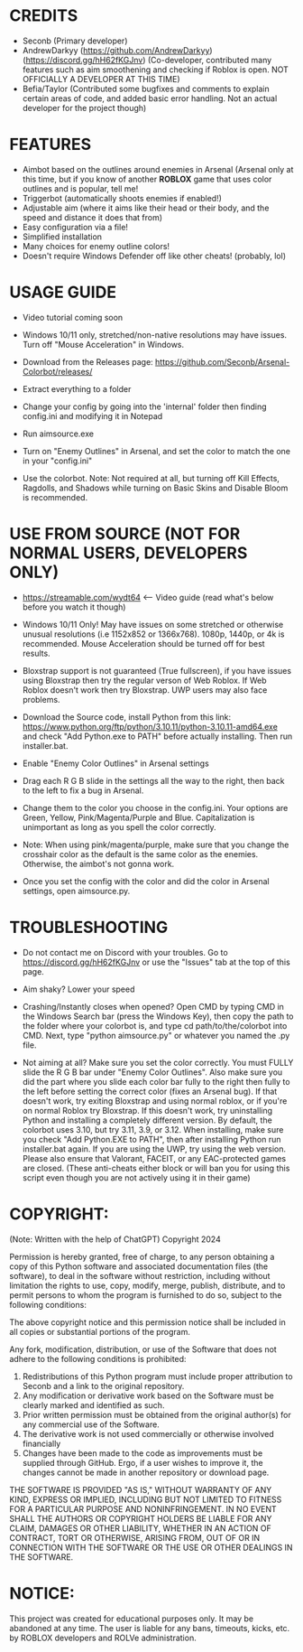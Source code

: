 # CREDITS

- Seconb (Primary developer)
- AndrewDarkyy (https://github.com/AndrewDarkyy) (https://discord.gg/hH62fKGJnv) (Co-developer, contributed many features such as aim smoothening and checking if Roblox is open. NOT OFFICIALLY A DEVELOPER AT THIS TIME)
- Befia/Taylor (Contributed some bugfixes and comments to explain certain areas of code, and added basic error handling. Not an actual developer for the project though)

# FEATURES

- Aimbot based on the outlines around enemies in Arsenal (Arsenal only at this time, but if you know of another **ROBLOX** game that uses color outlines and is popular, tell me!
- Triggerbot (automatically shoots enemies if enabled!)
- Adjustable aim (where it aims like their head or their body, and the speed and distance it does that from)
- Easy configuration via a file!
- Simplified installation
- Many choices for enemy outline colors!
- Doesn't require Windows Defender off like other cheats! (probably, lol)

# USAGE GUIDE

- Video tutorial coming soon

- Windows 10/11 only, stretched/non-native resolutions may have issues. Turn off "Mouse Acceleration" in Windows.

- Download from the Releases page: https://github.com/Seconb/Arsenal-Colorbot/releases/

- Extract everything to a folder

- Change your config by going into the 'internal' folder then finding config.ini and modifying it in Notepad

- Run aimsource.exe

- Turn on "Enemy Outlines" in Arsenal, and set the color to match the one in your "config.ini"

- Use the colorbot. Note: Not required at all, but turning off Kill Effects, Ragdolls, and Shadows while turning on Basic Skins and Disable Bloom is recommended.

# USE FROM SOURCE (NOT FOR NORMAL USERS, DEVELOPERS ONLY)

- https://streamable.com/wydt64 <-- Video guide (read what's below before you watch it though)

- Windows 10/11 Only! May have issues on some stretched or otherwise unusual resolutions (i.e 1152x852 or 1366x768). 1080p, 1440p, or 4k is recommended. Mouse Acceleration should be turned off for best results.

- Bloxstrap support is not guaranteed (True fullscreen), if you have issues using Bloxstrap then try the regular verson of Web Roblox. If Web Roblox doesn't work then try Bloxstrap. UWP users may also face problems.

- Download the Source code, install Python from this link: https://www.python.org/ftp/python/3.10.11/python-3.10.11-amd64.exe and check "Add Python.exe to PATH" before actually installing. Then run installer.bat.

- Enable "Enemy Color Outlines" in Arsenal settings

- Drag each R G B slide in the settings all the way to the right, then back to the left to fix a bug in Arsenal.

- Change them to the color you choose in the config.ini. Your options are Green, Yellow, Pink/Magenta/Purple and Blue. Capitalization is unimportant as long as you spell the color correctly.

- Note: When using pink/magenta/purple, make sure that you change the crosshair color as the default is the same color as the enemies. Otherwise, the aimbot's not gonna work.

- Once you set the config with the color and did the color in Arsenal settings, open aimsource.py.

# TROUBLESHOOTING

- Do not contact me on Discord with your troubles. Go to https://discord.gg/hH62fKGJnv or use the "Issues" tab at the top of this page.

- Aim shaky? Lower your speed
  
- Crashing/Instantly closes when opened? Open CMD by typing CMD in the Windows Search bar (press the Windows Key), then copy the path to the folder where your colorbot is, and type cd path/to/the/colorbot into CMD. Next, type "python aimsource.py" or whatever you named the .py file.

- Not aiming at all? Make sure you set the color correctly. You must FULLY slide the R G B bar under "Enemy Color Outlines". Also make sure you did the part where you slide each color bar fully to the right then fully to the left before setting the correct color (fixes an Arsenal bug). If that doesn't work, try exiting Bloxstrap and using normal roblox, or if you're on normal Roblox try Bloxstrap. If this doesn't work, try uninstalling Python and installing a completely different version. By default, the colorbot uses 3.10, but try 3.11, 3.9, or 3.12. When installing, make sure you check "Add Python.EXE to PATH", then after installing Python run installer.bat again. If you are using the UWP, try using the web version. Please also ensure that Valorant, FACEIT, or any EAC-protected games are closed. (These anti-cheats either block or will ban you for using this script even though you are not actively using it in their game)

# COPYRIGHT:
(Note: Written with the help of ChatGPT)
Copyright 2024

Permission is hereby granted, free of charge, to any person obtaining a copy of this Python software and associated documentation files (the software), to deal in the software without restriction, including without limitation the rights to use, copy, modify, merge, publish, distribute, and to permit persons to whom the program is furnished to do so, subject to the following conditions:

The above copyright notice and this permission notice shall be included in all copies or substantial portions of the program.

Any fork, modification, distribution, or use of the Software that does not adhere to the following conditions is prohibited:

1. Redistributions of this Python program must include proper attribution to Seconb and a link to the original repository.
2. Any modification or derivative work based on the Software must be clearly marked and identified as such.
3. Prior written permission must be obtained from the original author(s) for any commercial use of the Software.
4. The derivative work is not used commercially or otherwise involved financially
5. Changes have been made to the code as improvements must be supplied through GitHub. Ergo, if a user wishes to improve it, the changes cannot be made in another repository or download page.

THE SOFTWARE IS PROVIDED "AS IS," WITHOUT WARRANTY OF ANY KIND, EXPRESS OR IMPLIED, INCLUDING BUT NOT LIMITED TO FITNESS FOR A PARTICULAR PURPOSE AND NONINFRINGEMENT. IN NO EVENT SHALL THE AUTHORS OR COPYRIGHT HOLDERS BE LIABLE FOR ANY CLAIM, DAMAGES OR OTHER LIABILITY, WHETHER IN AN ACTION OF CONTRACT, TORT OR OTHERWISE, ARISING FROM, OUT OF OR IN CONNECTION WITH THE SOFTWARE OR THE USE OR OTHER DEALINGS IN THE SOFTWARE.

# NOTICE:
This project was created for educational purposes only. It may be abandoned at any time. The user is liable for any bans, timeouts, kicks, etc. by ROBLOX developers and ROLVe administration.
